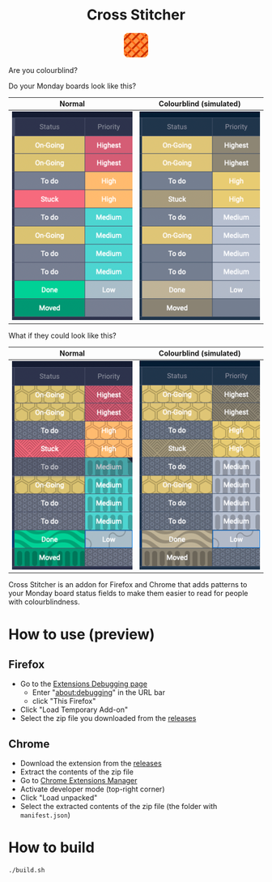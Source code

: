 <h1 align="center">Cross Stitcher</h1>
<p align="center"> <img alt="Cross Stitcher" src="./icons/48.png" width="48px"/></p>

Are you colourblind?

Do your Monday boards look like this?

| Normal                             | Colourblind (simulated)                                             |
|------------------------------------|---------------------------------------------------------------------|
| ![Statuses](./images/statuses.png) | ![Statuses with Deuteranomaly](./images/statuses-deuteranomaly.png) |

What if they could look like this?

| Normal                                                | Colourblind (simulated)                                                                |
|-------------------------------------------------------|----------------------------------------------------------------------------------------|
| ![Patterned Statuses](./images/statuses-patterns.png) | ![Patterned Statuses with Deuteranomaly](./images/statuses-patterns-deuteranomaly.png) |


Cross Stitcher is an addon for Firefox and Chrome that adds patterns to your Monday board status fields to make them easier to read for people with colourblindness.

# How to use (preview)
## Firefox
* Go to the [Extensions Debugging page](about:debugging#/runtime/this-firefox)
    * Enter "[about:debugging](about:debugging)" in the URL bar
    * click "This Firefox"
* Click "Load Temporary Add-on"
* Select the zip file you downloaded from the [releases](https://github.com/dosaki/cross-stitch/releases)

## Chrome
* Download the extension from the [releases](https://github.com/dosaki/cross-stitch/releases)
* Extract the contents of the zip file
* Go to [Chrome Extensions Manager](chrome://extensions)
* Activate developer mode (top-right corner)
* Click "Load unpacked"
* Select the extracted contents of the zip file (the folder with `manifest.json`)

# How to build
```shell
./build.sh
```